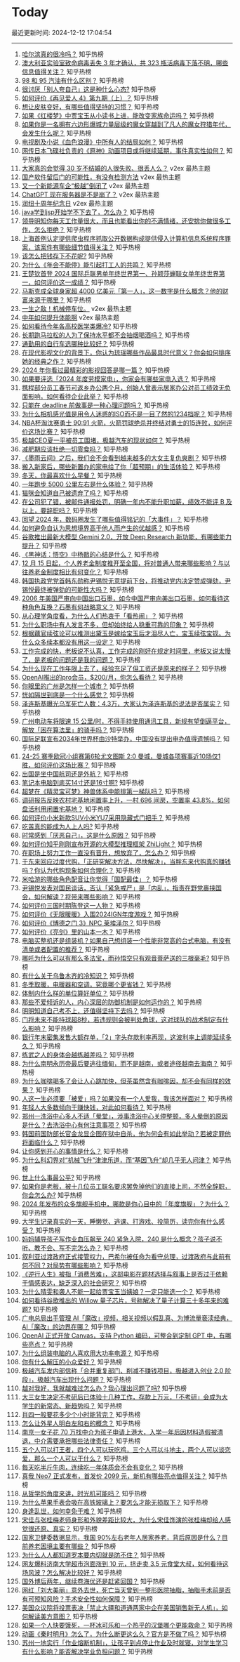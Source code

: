 # Today

最近更新时间: 2024-12-12 17:04:54

--- 
1. [哈尔滨真的很冷吗？](https://www.zhihu.com/question/588800887) 知乎热榜
2. [澳大利亚实验室致命病毒丢失 3 年才确认，共 323 瓶活病毒下落不明，哪些信息值得关注？](https://www.zhihu.com/question/6575154499) 知乎热榜
3. [98 和 95 汽油有什么区别？](https://www.zhihu.com/question/638047950) 知乎热榜
4. [很讨厌「别人夸自己」这是种什么心态?](https://www.zhihu.com/question/3378550742) 知乎热榜
5. [如何评价《再见爱人 4》第九期（上）？](https://www.zhihu.com/question/6653083544) 知乎热榜
6. [想让皮肤变好，有哪些值得坚持的习惯？](https://www.zhihu.com/question/5480951217) 知乎热榜
7. [如果《红楼梦》中贾宝玉从小读书上进，能改变家族命运吗？](https://www.zhihu.com/question/1422800422) 知乎热榜
8. [如果你是一名拥有六边形爆城力量层级的魔女穿越到了凡人的魔女狩猎年代，会发生什么呢？](https://www.zhihu.com/question/6482819842) 知乎热榜
9. [电视剧及小说《血色浪漫》中所有人的结局如何？](https://www.zhihu.com/question/20514550) 知乎热榜
10. [网传日本飞碟社负责的《原神》动画项目或将继续延期，事件真实性如何？](https://www.zhihu.com/question/6566301005) 知乎热榜
11. [大家真的会觉得 30 岁不结婚的人很失败、很丢人么？](https://www.v2ex.com/t/1096971) v2ex 最热主题
12. [国产软件留后门的可能性，有没有检测方法](https://www.v2ex.com/t/1096912) v2ex 最热主题
13. [又一个新能源车企“极越”倒闭了](https://www.v2ex.com/t/1096899) v2ex 最热主题
14. [ChatGPT 现在服务器是不是崩了？](https://www.v2ex.com/t/1096873) v2ex 最热主题
15. [润纽十周年纪念日](https://www.v2ex.com/t/1096872) v2ex 最热主题
16. [java学到jsp开始学不下去了，怎么办？](https://www.zhihu.com/question/6302213398) 知乎热榜
17. [领导明知你每天工作量很大，而且也能看出你的不满情绪，还安排你做很多工作，怎么拒绝？](https://www.zhihu.com/question/3251063195) 知乎热榜
18. [上海首例认定提供爬虫程序抓取公开数据构成提供侵入计算机信息系统程序罪案，该案件有哪些细节值得关注？](https://www.zhihu.com/question/6137122273) 知乎热榜
19. [该怎么把钱存下不花呢?](https://www.zhihu.com/question/6575928120) 知乎热榜
20. [为什么《年会不能停》能引起打工人的共鸣？](https://www.zhihu.com/question/5975412735) 知乎热榜
21. [王楚钦首登 2024 国际乒联男单年终世界第一、孙颖莎蝉联女单年终世界第一，如何评价这一成绩？](https://www.zhihu.com/question/6560370802) 知乎热榜
22. [马斯克成全球身家超 4000 亿美元「第一人」，这一数字是什么概念？他的财富来源于哪里？](https://www.zhihu.com/question/6632765414) 知乎热榜
23. [一生之敌！机械停车位。](https://www.v2ex.com/t/1096905) v2ex 最热主题
24. [中年如何提升体能啊](https://www.v2ex.com/t/1096886) v2ex 最热主题
25. [如何看待今年各高校医学类爆冷?](https://www.zhihu.com/question/662320819) 知乎热榜
26. [长期跑马拉松的人为了保持水平都不会抽烟喝酒吗？](https://www.zhihu.com/question/3335193998) 知乎热榜
27. [通勤用的自行车选哪种比较好？](https://www.zhihu.com/question/4896780338) 知乎热榜
28. [在现代影视文化的背景下，你认为琼瑶哪些作品最具时代意义？你会如何排序她的经典之作？](https://www.zhihu.com/question/5936685860) 知乎热榜
29. [2024 年你看过最精彩的影视回答是哪一篇？](https://www.zhihu.com/question/5961396405) 知乎热榜
30. [如果要评选「2024 年度劳模家电」，你家会有哪些家电入选？](https://www.zhihu.com/question/5813543991) 知乎热榜
31. [携程部分员工春节可返乡办公两个月，创始人曾表示居家办公对员工绩效无负面影响，如何看待企业此举？](https://www.zhihu.com/question/6064743596) 知乎热榜
32. [只能在 deadline 前做事是一种心理问题吗？](https://www.zhihu.com/question/5080703293) 知乎热榜
33. [为什么相机感光值是用令人迷惑的ISO而不是一目了然的1234挡呢？](https://www.zhihu.com/question/6464321521) 知乎热榜
34. [NBA杯淘汰赛勇士 90:91 火箭，火箭罚球绝杀并终结对勇士的15连败，如何评价这场比赛？](https://www.zhihu.com/question/6641320402) 知乎热榜
35. [极越CEO夏一平被员工围堵，极越汽车的现状如何？](https://www.zhihu.com/question/6601821283) 知乎热榜
36. [减肥期应该杜绝一切零食吗？](https://www.zhihu.com/question/6018179387) 知乎热榜
37. [《墨雨云间》之后，我们会不会看到越来越多的大女主复仇爽剧？](https://www.zhihu.com/question/5975742437) 知乎热榜
38. [搬入新家后，哪些新置办的家电给了你「超预期」的生活体验？](https://www.zhihu.com/question/5481071519) 知乎热榜
39. [冬天，你最喜欢什么早餐？](https://www.zhihu.com/question/6451695986) 知乎热榜
40. [一年跑步 5000 公里左右是什么体验？](https://www.zhihu.com/question/4914387107) 知乎热榜
41. [猫咪会知道自己被遗弃了吗？](https://www.zhihu.com/question/2516889155) 知乎热榜
42. [在公司犯了错，被邮件通报处罚，明确一年内不能升职加薪，绩效不能评 B 及以上，要辞职吗？](https://www.zhihu.com/question/6365334690) 知乎热榜
43. [回望 2024 年，数码圈发生了哪些值得铭记的「大事件」？](https://www.zhihu.com/question/6485902285) 知乎热榜
44. [如何避免自认为思想境界高于他人而产生的优越感？](https://www.zhihu.com/question/5828331923) 知乎热榜
45. [谷歌推出最新大模型 Gemini 2.0，开放 Deep Research 新功能，有哪些能力提升？](https://www.zhihu.com/question/6633411738) 知乎热榜
46. [《黑神话：悟空》中杨戬的心结是什么？](https://www.zhihu.com/question/667577088) 知乎热榜
47. [12 月 15 日起，个人养老金制度推开至全国，将对普通人带来哪些影响？与以往养老金制度相比有何变化？](https://www.zhihu.com/question/6647159558) 知乎热榜
48. [韩国执政党党首韩东勋称尹锡悦无意提前下台，将推动党内决定赞成弹劾，尹锡悦最终被弹劾的可能性大吗？](https://www.zhihu.com/question/6635580884) 知乎热榜
49. [2006 年美国严审向中国出口石墨，如今中国严审向美出口石墨，如何看待这种角色互换？石墨有何战略意义？](https://www.zhihu.com/question/6105958473) 知乎热榜
50. [从心理学角度看，为什么人们热衷于「看热闹」？](https://www.zhihu.com/question/5947000497) 知乎热榜
51. [为什么职场中有人发言不多，但却始终给人稳重可靠的印象？](https://www.zhihu.com/question/5927690699) 知乎热榜
52. [根据藕官续弦论可以推测出黛玉是嫁给宝玉后才泪尽人亡，宝玉续弦宝钗。为什么众多续本都没有用这一设定？](https://www.zhihu.com/question/5978329179) 知乎热榜
53. [工作完成的快，老板说不认真，工作完成的刚好在规定时间里，老板又说太慢了，是老板的问题还是我的问题？](https://www.zhihu.com/question/6144840900) 知乎热榜
54. [为什么现在工作年限上去了，经验充足了但工资还是原来的样子？](https://www.zhihu.com/question/6314261475) 知乎热榜
55. [OpenAI推出的pro会员，$200/月，你怎么看待？](https://www.zhihu.com/question/6108945892) 知乎热榜
56. [你眼里的广州是怎样一个城市？](https://www.zhihu.com/question/5777933802) 知乎热榜
57. [恍如隔世到底是一个什么感觉？](https://www.zhihu.com/question/23853125) 知乎热榜
58. [泽连斯基曝光乌军死亡人数：4.3万，大家认为泽连斯基的说法是否属实？](https://www.zhihu.com/question/6501835331) 知乎热榜
59. [广州电动车将限速 15 公里/时，不得手持使用通讯工具，新规有望倒逼平台，解放「困在算法里」的骑手吗？](https://www.zhihu.com/question/6565968003) 知乎热榜
60. [国际足联宣布2034年世界杯由沙特举办，中国没有提出申办值得遗憾吗？](https://www.zhihu.com/question/5718237523) 知乎热榜
61. [24-25 赛季欧冠小组赛第6轮尤文图斯 2:0 曼城，曼城各项赛事近10场仅1胜，如何评价这场比赛？](https://www.zhihu.com/question/6616139117) 知乎热榜
62. [出国是坐中国航司还是外航？](https://www.zhihu.com/question/3201804673) 知乎热榜
63. [笔记本电脑到底买14寸还是16寸啊?](https://www.zhihu.com/question/1063693881) 知乎热榜
64. [超梦在《精灵宝可梦》神兽体系中能排第一梯队吗？](https://www.zhihu.com/question/325636989) 知乎热榜
65. [调研报告反映农村宅基地闲置率上升，一村 696 间房，空置率 43.8%，如何盘活利用闲置宅基地？](https://www.zhihu.com/question/6543711101) 知乎热榜
66. [如何评价小米新款SUV小米YU7采用隐藏式门把手？](https://www.zhihu.com/question/6405839248) 知乎热榜
67. [吃苦真的能成为人上人吗?](https://www.zhihu.com/question/2120284780) 知乎热榜
68. [时常感到「厌恶自己」，这是什么原因？](https://www.zhihu.com/question/639630617) 知乎热榜
69. [如何评价知乎刚刚宣布开源的大模型推理框架 ZhiLight？](https://www.zhihu.com/question/6401144682) 知乎热榜
70. [在职场上努力工作一直没有晋升，想放弃了，怎么办？](https://www.zhihu.com/question/3821307629) 知乎热榜
71. [于东来回应过度代购，「正研究解决方法，尽快解决」，当胖东来代购真的赚钱吗？你认为代购现象如何合理化？](https://www.zhihu.com/question/6143890178) 知乎热榜
72. [米哈游的哪些角色配音让你觉得「国配最佳」？](https://www.zhihu.com/question/5521044162) 知乎热榜
73. [尹锡悦发表对国民谈话，否认「紧急戒严」是「内乱」，指责在野党裹挟国会，如何解读？将带来哪些影响？](https://www.zhihu.com/question/6635928937) 知乎热榜
74. [如何评价三国时期陈登这一人物？](https://www.zhihu.com/question/5978406370) 知乎热榜
75. [如何评价《无限暖暖》入围2024IGN年度游戏？](https://www.zhihu.com/question/6559769862) 知乎热榜
76. [如何评价《博德之门 3》NPC 莱埃泽尔？](https://www.zhihu.com/question/616053831) 知乎热榜
77. [如何评价《亮剑》里的山本一木？](https://www.zhihu.com/question/301414318) 知乎热榜
78. [电脑买整机还是组装机？如果自己想组装一个性能非常高的台式电脑，有没有清单或者配置的推荐？](https://www.zhihu.com/question/3883799059) 知乎热榜
79. [哪吒为什么可以有那么多法宝，而孙悟空只有观音菩萨送的三根毫毛?](https://www.zhihu.com/question/658325564) 知乎热榜
80. [有什么关于乌鲁木齐的冷知识？](https://www.zhihu.com/question/55094348) 知乎热榜
81. [冬季取暖，电暖器和空调，究竟哪个更省钱？](https://www.zhihu.com/question/5813666417) 知乎热榜
82. [体制内什么样的单位算好单位？](https://www.zhihu.com/question/2540707705) 知乎热榜
83. [那些不爱倾诉的人，内心深层的防御机制是如何运作的？](https://www.zhihu.com/question/6227647447) 知乎热榜
84. [明明知道自己考不上，还值得坚持下去吗？](https://www.zhihu.com/question/5294441885) 知乎热榜
85. [门将未来不能持球超8秒，若违规则会被判处角球，这对球队的战术制定有什么影响？](https://www.zhihu.com/question/6096570222) 知乎热榜
86. [银行年末密集发售大额存单，「2」字头存款利率再现，这波利率上调能延续多久？](https://www.zhihu.com/question/6541492012) 知乎热榜
87. [练武之人的身体会越练越差吗？](https://www.zhihu.com/question/6134623357) 知乎热榜
88. [为什么南明永历帝最后要逃往缅甸，而不是越南，或者途径越南去海南？](https://www.zhihu.com/question/4877458915) 知乎热榜
89. [为什么咖啡喝多了会让人心跳加快，但茶虽然含有咖啡因，却不会有同样的效果？](https://www.zhihu.com/question/1848242777) 知乎热榜
90. [人这一生必须要「被爱」吗？如果没有一个人爱我，我该怎样面对？](https://www.zhihu.com/question/6473043603) 知乎热榜
91. [年轻人大多数倾向于赚快钱，对此如何看待？](https://www.zhihu.com/question/6470096248) 知乎热榜
92. [郑州一洗浴中心多人不适「晕堂」，涉事洗浴中心关停整顿，多人晕倒的原因是什么？去洗浴中心有何注意事项？](https://www.zhihu.com/question/6445744460) 知乎热榜
93. [韩国前国防部长官金龙显企图在狱中自杀，他为何会有如此举动？若被定罪他将面临什么？](https://www.zhihu.com/question/6551574890) 知乎热榜
94. [让你感到开心的事情是什么？](https://www.zhihu.com/question/641891862) 知乎热榜
95. [为什么科幻界对“机械飞升”津津乐道，而“基因飞升”却几乎无人问津？](https://www.zhihu.com/question/441417478) 知乎热榜
96. [世上什么事最公平?](https://www.zhihu.com/question/1473238021) 知乎热榜
97. [如果你是老板，被十几位员工联名要求罢免掉他们的直接上司，不然全辞职，你会怎么办?](https://www.zhihu.com/question/3660334847) 知乎热榜
98. [2024 年发布的众多旗舰手机中，哪款是你心目中的「年度旗舰」？为什么？](https://www.zhihu.com/question/6490242105) 知乎热榜
99. [大学生记录真实的一天，睡懒觉、逃课、打游戏、投简历，读完你有什么感受？](https://www.zhihu.com/question/6579939409) 知乎热榜
100. [妈妈辅导孩子写作业血压飙至 240 紧急入院，240 是什么概念？孩子说不听、教不会、写不完怎么办？](https://www.zhihu.com/question/6561247674) 知乎热榜
101. [叙利亚过渡政府正式接管权力，巴希尔被任命为看守总理，过渡政府与此前有何不同？对局势有哪些影响？](https://www.zhihu.com/question/6503825131) 知乎热榜
102. [《逆行人生》被指「消费苦难」，这部电影在题材选择与叙事上是否过于依赖于情感表达，缺乏深入的社会研究？](https://www.zhihu.com/question/5975723005) 知乎热榜
103. [为什么晴雯和袭人不能一起给贾宝玉当姨娘？一定只能选一个？](https://www.zhihu.com/question/5367703473) 知乎热榜
104. [如何看待谷歌推出的 Willow 量子芯片，号称解决了量子计算三十多年来的难题?](https://www.zhihu.com/question/6448259220) 知乎热榜
105. [广电总局出手管理 AI「魔改」视频，相关视频以假乱真、为博流量亵渎经典，AI「魔改」的边界在哪？](https://www.zhihu.com/question/6444691483) 知乎热榜
106. [OpenAI 正式开放 Canvas，支持 Python 编码，可整合到定制 GPT 中，有哪些亮点？](https://www.zhihu.com/question/6538689607) 知乎热榜
107. [为什么组装电脑的人喜欢用大功率电源？](https://www.zhihu.com/question/6556703688) 知乎热榜
108. [你有什么解压的小众爱好？](https://www.zhihu.com/question/618709255) 知乎热榜
109. [极越汽车发内部信称「合并重复部门、削减不赚钱项目，极越进入创业 2.0 阶段」，极越汽车出现什么问题？](https://www.zhihu.com/question/6582036876) 知乎热榜
110. [越对我好，我就越难过怎么办？我心理出问题了吗?](https://www.zhihu.com/question/5879354325) 知乎热榜
111. [大三女生决定不考研后已体验十几种工作，存款上万元，「不考研」会成为大学生的新常态、新趋势吗？](https://www.zhihu.com/question/6467334098) 知乎热榜
112. [肖四一般要花多少个小时能背完？](https://www.zhihu.com/question/464748787) 知乎热榜
113. [怎么让外星人明白左和右的概念？](https://www.zhihu.com/question/6077800535) 知乎热榜
114. [南京一女子花 70 万找中介为孩子申请上港大，入学一年后因材料造假被清退，中介需要承担哪些法律责任？](https://www.zhihu.com/question/6360528540) 知乎热榜
115. [五个人可以打王者，四个人可以玩吃鸡，三个人可以斗地主，两个人可以谈恋爱，那么一个人可以干什么？](https://www.zhihu.com/question/3198021670) 知乎热榜
116. [每天吃半斤牛肉，连续吃一年体质会不会有变化？](https://www.zhihu.com/question/64085283) 知乎热榜
117. [真我 Neo7 正式发布，首发价 2099 元，新机有哪些亮点值得关注？](https://www.zhihu.com/question/6581317541) 知乎热榜
118. [从哲学的角度来讲，时光机可能吗？](https://www.zhihu.com/question/6125426281) 知乎热榜
119. [为什么苹果手表会吸在高铁玻璃上？要怎么才能无损取下？](https://www.zhihu.com/question/6473456780) 知乎热榜
120. [身逢乱世，如何幸免于难？](https://www.zhihu.com/question/6040520674) 知乎热榜
121. [宋佳与张桂梅老师身形和外貌差距比较大，为什么宋佳饰演的张桂梅却给人感觉很还原、真实？](https://www.zhihu.com/question/5975422008) 知乎热榜
122. [国家卫健委数据显示，我国 90%左右老年人居家养老，背后原因是什么？目前养老困境主要有哪些？](https://www.zhihu.com/question/6538657813) 知乎热榜
123. [为什么人人都知道罗本要内切就是防不住？](https://www.zhihu.com/question/310628014) 知乎热榜
124. [网友爆料济南大学超市泡面涨到 10 元，挤走卖 3.5 元食堂大叔，如何看待这场风波？怎么解决比较好？](https://www.zhihu.com/question/6424849506) 知乎热榜
125. [国外博后两年，继续卷海优还是赶紧回国？](https://www.zhihu.com/question/6517741079) 知乎热榜
126. [网红「刘大美丽」意外去世，死亡当天曾到一整形医院抽脂，抽脂手术前是否有可预知风险？手术安全性如何保障？](https://www.zhihu.com/question/6443942642) 知乎热榜
127. [美国众议院将投票表决「禁止大疆和道通两家中企在美国销售新无人机」，如何解读美方意图？](https://www.zhihu.com/question/6454091265) 知乎热榜
128. [如果一个人快要饿死，一杯冰可乐和一个热乎的汉堡哪个更能救命？](https://www.zhihu.com/question/6305702425) 知乎热榜
129. [动画《秦时明月》怎么了，为什么断更这么久？官方是不做了吗？](https://www.zhihu.com/question/6355612406) 知乎热榜
130. [苏州一地实行「作业熔断机制」，让孩子到点停止作业及时就寝，对学生学习有什么影响？能否解决学业负担问题？](https://www.zhihu.com/question/6447822043) 知乎热榜
